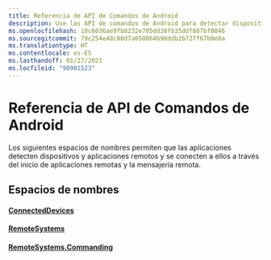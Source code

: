 ```yaml
---
title: Referencia de API de Comandos de Android
description: Use las API de comandos de Android para detectar dispositivos y aplicaciones remotos y conectarse a ellos mediante la mensajería y el inicio de aplicaciones remotos.
ms.openlocfilehash: 10c6036ae9fb8232e705dd38fb35ddf807bf0846
ms.sourcegitcommit: 79c254e48c00d7a050864b90ddb2b727f67b0e8a
ms.translationtype: HT
ms.contentlocale: es-ES
ms.lasthandoff: 01/27/2021
ms.locfileid: "98901523"
---
```

# <a name="android-commanding-api-reference"></a>Referencia de API de Comandos de Android

Los siguientes espacios de nombres permiten que las aplicaciones detecten dispositivos y aplicaciones remotos y se conecten a ellos a través del inicio de aplicaciones remotas y la mensajería remota.

## <a name="namespaces"></a>Espacios de nombres

#### <a name="connecteddevices"></a>[ConnectedDevices](/java/api/com.microsoft.connecteddevices)
#### <a name="remotesystems"></a>[RemoteSystems](/java/api/com.microsoft.connecteddevices.remotesystems)
#### <a name="remotesystemscommanding"></a>[RemoteSystems.Commanding](/java/api/com.microsoft.connecteddevices.remotesystems.commanding)